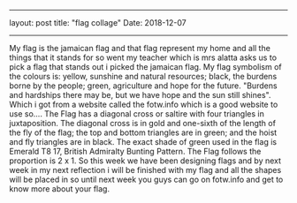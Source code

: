 ___                      
layout: post
title: "flag collage"
Date: 2018-12-07
___

My flag is the jamaican flag and that flag represent my home and all the things that it stands for so went my teacher which is mrs alatta asks us to pick a flag that stands out i picked the jamaican flag.
My flag symbolism of the colours is: yellow, sunshine and natural resources; black, the burdens borne by the people; green, agriculture and hope for the future. "Burdens and hardships there may be, but we have hope and the sun still shines". Which i got from a website called the fotw.info which is a good website to use so….
The Flag has a diagonal cross or saltire with four triangles in juxtaposition. The diagonal cross is in gold and one-sixth of the length of the fly of the flag; the top and bottom triangles are in green; and the hoist and fly triangles are in black. The exact shade of green used in the flag is Emerald T8 17, British Admiralty Bunting Pattern. The Flag follows the proportion is 2 x 1.
So this week we have been designing flags and by next week in my next reflection i will be finished with my flag and all the shapes will be placed in so until next week you guys can go on fotw.info and get to know more about your flag.
